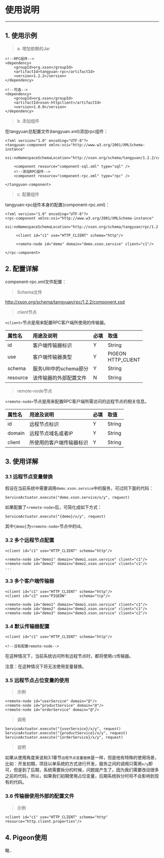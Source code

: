 # 使用说明

---

## 1. 使用示例

> a. 增加依赖的Jar

	<!--RPC组件-->
	<dependency>
		<groupId>org.xson</groupId>
		<artifactId>tangyuan-rpc</artifactId>
		<version>1.2.2</version>
	</dependency>
	
	<!--可选-->
	<dependency>
		<groupId>org.xson</groupId>
		<artifactId>xson-httpclient</artifactId>
		<version>1.0.0</version>
	</dependency>

> b. 添加组件

在tangyuan总配置文件(tangyuan.xml)添加rpc组件：

	<?xml version="1.0" encoding="UTF-8"?>
	<tangyuan-component xmlns:xsi="http://www.w3.org/2001/XMLSchema-instance"
		xsi:noNamespaceSchemaLocation="http://xson.org/schema/tangyuan/1.2.2/component.xsd">
	
		<component resource="component-sql.xml" type="sql" />
		<!--添加RPC组件-->
		<component resource="component-rpc.xml" type="rpc" />
	
	</tangyuan-component>


> c. 配置组件

tangyuan-rpc组件本身的配置(component-rpc.xml)：

	<?xml version="1.0" encoding="UTF-8"?>
	<rpc-component xmlns:xsi="http://www.w3.org/2001/XMLSchema-instance"
		xsi:noNamespaceSchemaLocation="http://xson.org/schema/tangyuan/rpc/1.2.2/component.xsd">
			
		 <client id="c1" use="HTTP_CLIENT" schema="http"/>
		 
		 <remote-node id="demo" domain="demo.xson.service" client="c1"/>
		 
	</rpc-component>

## 2. 配置详解

component-rpc.xml文件配置：

> Schema文件

<http://xson.org/schema/tangyuan/rpc/1.2.2/component.xsd>

> client节点

`<client>`节点是用来配置RPC客户端所使用的传输器。

| 属性名 | 用途及说明 | 必填 | 取值 |
| :-- | :--| :-- | :-- |
| id | 客户端传输器标识 | Y | String |
| use | 客户端传输器类型 | Y | PIGEON<br />HTTP_CLIENT<br /> |
| schema | 服务URI中的schema部分 | Y | String |
| resource | 该传输器的外部配置文件 | N | String |

> remote-node节点

`<remote-node>`节点是用来配置RPC客户端所需访问的远程节点的相关信息。

| 属性名 | 用途及说明 | 必填 | 取值 |
| :-- | :--| :-- | :-- |
| id | 远程节点标识 |Y| String |
| domain | 远程节点域名或者IP |Y| String |
| client | 所使用的客户端传输器标识 |Y| String |

## 3. 使用详解

### 3.1 远程节点变量替换

假设在当前系统中需要调用`demo.xson.service`中的服务，可过同下面的代码：

	ServiceActuator.execute("demo.xson.service/x/y", request)

如果配置了`<remote-node>`后，可简化成如下方式：

	ServiceActuator.execute("{demo}/x/y", request)

其中`{demo}`为`<remote-node>`节点中的id。

### 3.2 多个远程节点配置

	<client id="c1" use="HTTP_CLIENT" schema="http"/>
	
	<remote-node id="demo1" domain="demo1.xson.service" client="c1"/>
	<remote-node id="demo2" domain="demo2.xson.service" client="c1"/>
	...

### 3.3 多个客户端传输器

	<client id="c1" use="HTTP_CLIENT" schema="http"/>
	<client id="c2" use="PIGEON" 	  schema="tcp"/>
	
	<remote-node id="demo1" domain="demo1.xson.service" client="c1"/>
	<remote-node id="demo2" domain="demo2.xson.service" client="c1"/>
	<remote-node id="demo3" domain="demo3.xson.service" client="c2"/>

### 3.4 默认传输器配置

	<client id="c1" use="HTTP_CLIENT" schema="http"/>
	
	<!--没有配置remote-node-->

在这种情况下，当前系统访问所有远程节点时，都将使用`c1`传输器。

注意：在这种情况下将无法使用变量替换。

### 3.5 远程节点占位变量的使用

> 示例

	<remote-node id="userService" domain="@"/>
	<remote-node id="productService" domain="@"/>
	<remote-node id="orderService" domain="@"/>

> 调用

	ServiceActuator.execute("{userService}/x/y", request)
	ServiceActuator.execute("{productService}/x/y", request)
	ServiceActuator.execute("{orderService}/x/y", request)

> 说明

如果从使用角度来说和3.1章节`远程节点变量替换`是一样，但是他有特殊的使用场景，比如：开发初期，项目以单系统的方式进行开发，服务之间的调用只需用`x/y`即可，但是到了后期，系统需要拆分的时候，问题就产生了。因为我们需要改动很多之前的代码，所以，如果我们初期使用占位变量，后期系统拆分时将不会影响到现有的代码。

### 3.6 传输器使用外部的配置文件

> 示例

	<client id="c1" use="HTTP_CLIENT" schema="http" resource="http.client.properties"/>

## 4. Pigeon使用

略..